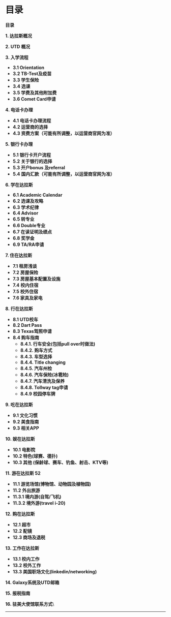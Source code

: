 # 目录

**目录**

**1. 达拉斯概况**&#x20;

**2. UTD 概况**&#x20;

**3. 入学流程**&#x20;

* **3.1 Orientation**&#x20;
* **3.2 TB-Test及疫苗**&#x20;
* **3.3 学生保险**&#x20;
* **3.4 选课**&#x20;
* **3.5 学费及其他附加费**&#x20;
* **3.6 Comet Card申请**&#x20;

**4. 电话卡办理**&#x20;

* **4.1 电话卡办理流程**&#x20;
* **4.2 运营商的选择**&#x20;
* **4.3 资费方案（可能有所调整，以运营商官网为准）**

**5. 银行卡办理**&#x20;

* **5.1 银行卡开户流程**&#x20;
* **5.2 关于银行的选择**
* **5.3 开户bonus 及referral**&#x20;
* **5.4 国内汇款（可能有所调整，以运营商官网为准）**&#x20;

**6. 学在达拉斯**&#x20;

* **6.1 Academic Calendar**&#x20;
* **6.2 选课及攻略**&#x20;
* **6.3 学术纪律**&#x20;
* **6.4 Advisor**&#x20;
* **6.5 转专业**&#x20;
* **6.6 Double专业**&#x20;
* **6.7 在读证明及绩点**&#x20;
* **6.8 奖学金**&#x20;
* **6.9 TA/RA申请**&#x20;

**7. 住在达拉斯**

* **7.1 租房浅谈**&#x20;
* **7.2 房屋保险**
* **7.3 房屋基本配置及设施**
* **7.4 校内住宿**
* **7.5 校外住宿**
* **7.6 家具及家电**

**8. 行在达拉斯**

* **8.1 UTD校车**&#x20;
* **8.2 Dart Pass**
* **8.3 Texas驾照申请**
* **8.4 购车指南**&#x20;
  * **8.4.1. 行车安全(包括pull over时做法)**
  * **8.4.2. 购车方式**
  * **8.4.3. 车型选择**
  * **8.4.4. Title changing**
  * **8.4.5. 汽车州检**
  * **8.4.6. 汽车保险(冰雹险)**
  * **8.4.7. 汽车清洗及保养**
  * **8.4.8. Tollway tag申请**
  * **8.4.9 校园停车牌**

**9. 吃在达拉斯**

* **9.1 文化习惯**
* **9.2 美食指南**&#x20;
* **9.3 相关APP**

**10. 娱在达拉斯**

* **10.1 电影院**
* **10.2 特色(球赛、德扑)**
* **10.3 其他 (保龄球、赛车、钓鱼、射击、KTV等)**

**11. 游在达拉斯 52**

* **11.1 游览场馆(博物馆、动物园及植物园)**
* **11.2 外出旅游**
* **11.3.1 境内游(自驾/飞机)**
* **11.3.2 境外游(travel i-20)**

**12. 购在达拉斯**

* **12.1 超市**
* **12.2 配镜**
* **12.3 商场及退税**

**13. 工作在达拉斯**

* **13.1 校内工作**
* **13.2 校外工作**
* **13.3 美国职场文化(linkedin/networking)**

**14. Galaxy系统及UTD邮箱**

**15. 报税指南**

**16. 驻美大使馆联系方式**\
****
